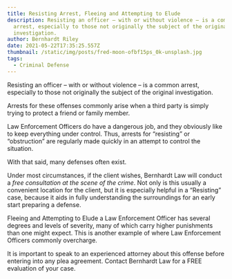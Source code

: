 ```yaml
---
title: Resisting Arrest, Fleeing and Attempting to Elude
description: Resisting an officer – with or without violence – is a common
  arrest, especially to those not originally the subject of the original
  investigation.
author: Bernhardt Riley
date: 2021-05-22T17:35:25.557Z
thumbnail: /static/img/posts/fred-moon-ofbf15ps_0k-unsplash.jpg
tags:
  - Criminal Defense
---
```

Resisting an officer – with or without violence – is a common arrest, especially to those not originally the subject of the original investigation.

Arrests for these offenses commonly arise when a third party is simply trying to protect a friend or family member.

Law Enforcement Officers do have a dangerous job, and they obviously like to keep everything under control. Thus, arrests for “resisting” or “obstruction” are regularly made quickly in an attempt to control the situation.

With that said, many defenses often exist.

Under most circumstances, if the client wishes, Bernhardt Law will conduct a *free consultation at the scene of the crime*. Not only is this usually a convenient location for the client, but it is especially helpful in a “Resisting” case, because it aids in fully understanding the surroundings for an early start preparing a defense.

Fleeing and Attempting to Elude a Law Enforcement Officer has several degrees and levels of severity, many of which carry higher punishments than one might expect. This is another example of where Law Enforcement Officers commonly overcharge.

It is important to speak to an experienced attorney about this offense before entering into any plea agreement. Contact Bernhardt Law for a FREE evaluation of your case.